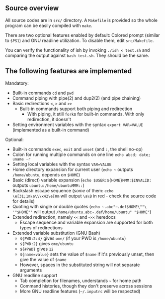 ## Source overview

All source codes are in `src/` directory. A `Makefile` is provided so the whole program can be easily compiled with `make`.

There are two optional features enabled by default: Colored prompt (similar to `$PS1`) and GNU readline utilization. To disable them, edit `src/Makefile`.

You can verify the functionality of ish by invoking `./ish < test.sh` and comparing the output against `bash test.sh`. They should be the same.

## The following features are implemented

Mandatory:

- Built-in commands `cd` and `pwd`
- Command piping with pipe(2) and dup2(2) (and pipe chaining)
- Basic redirections `<`, `>` and `>>`
  - Built-in commands support both piping and redirection
    - With piping, it still `fork`s for built-in commands. With only redirection, it doesn't
- Setting environment variables with the syntax `export VAR=VALUE` (implemented as a built-in command)

Optional:

- Built-in commands `exec`, `exit` and `unset` (and `:`, the shell no-op)
- Colon for running multiple commands on one line `echo abcd; date; uname -r`
- Setting local variables with the syntax `VAR=VALUE`
- Home directory expansion for current user (`echo ~` outputs `/home/ubuntu`, depends on `$HOME`)
- Basic (direct) variable expansion (`echo $USER:${HOME}MMM:$INVALID:` outputs `ubuntu:/home/ubuntuMMM::`)
- Backslash escape sequence (*some* of them: `echo \e[31;1m\a\\\x42\e[0m` will output `\a\B` in red - check the source code for details)
- Quoting with single or double quotes (`echo ~.abc"~.def$HOME\""\ '"$HOME"'` will output `/home/ubuntu.abc~.def/home/ubuntu" "$HOME"`)
- Extended redirection, namely `<<` and `<<<` heredocs
  - Escape sequence and variable expansion are supported for both types of redirections
- Extended variable substitution (GNU Bash)
  - `${PWD:2:4}` gives `ome/` (if your PWD is `/home/ubuntu`)
  - `${PWD:2}` gives `ome/ubuntu`
  - `${#PWD}` gives `12`
  - `${name=value}` sets the value of `$name` if it's previously unset, then give the value of `$name`
  - However, spaces in the substituted string will not separate arguments
- GNU readline support
  - Tab completion for filenames, understands `~` for home path
  - Command histories, though they don't preserve across sessions
  - More GNU readline features (`~/.inputrc` will be respected)
